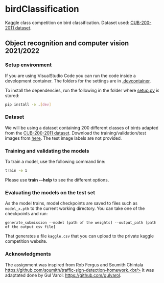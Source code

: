 # birdClassification
Kaggle class competition on bird classification. Dataset used: [CUB-200-2011 dataset](http://www.vision.caltech.edu/visipedia/CUB-200-2011.html).

## Object recognition and computer vision 2021/2022

### Setup environment
If you are using VisualStudio Code you can run the code inside a development container. The folders for the settings are in [.devcontainer](.devcontainer/).

To install the dependencies, run the following in the folder where [setup.py](setup.py) is stored:
```Bash
pip install -e .[dev]
```

### Dataset
We will be using a dataset containing 200 different classes of birds adapted from the [CUB-200-2011 dataset](http://www.vision.caltech.edu/visipedia/CUB-200-2011.html).
Download the training/validation/test images from [here](https://www.di.ens.fr/willow/teaching/recvis18orig/assignment3/bird_dataset.zip). The test image labels are not provided.

### Training and validating the models
To train a model, use the following command line:
```Bash 
train -e 1
```
Please use **train --help** to see the different options.

### Evaluating the models on the test set

As the model trains, model checkpoints are saved to files such as `model_x.pth` to the current working directory.
You can take one of the checkpoints and run:

```
generate_submission --model [path of the weights] --output_path [path of the output csv file]
```
That generates a file `kaggle.csv` that you can upload to the private kaggle competition website.

### Acknowledgments
The assignment was inspired from Rob Fergus and Soumith Chintala https://github.com/soumith/traffic-sign-detection-homework.<br/>
It was adaptated done by Gul Varol: https://github.com/gulvarol.
